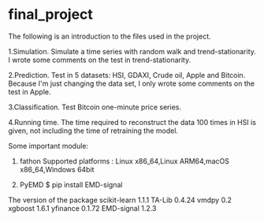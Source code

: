# final_project
The following is an introduction to the files used in the project.

1.Simulation. Simulate a time series with random walk and trend-stationarity.
I wrote some comments on the test in trend-stationarity.

2.Prediction. Test in 5 datasets: HSI, GDAXI, Crude oil, Apple and Bitcoin.
Because I'm just changing the data set, I only wrote some comments on the test in Apple. 

3.Classification. Test Bitcoin one-minute price series.

4.Running time. The time required to reconstruct the data 100 times in HSI is given, not including the time of retraining the model.



Some important module:
1. fathon
Supported platforms : Linux x86_64,Linux ARM64,macOS x86_64,Windows 64bit

2. PyEMD
$ pip install EMD-signal



The version of the package
scikit-learn            1.1.1
TA-Lib                  0.4.24
vmdpy                   0.2
xgboost                 1.6.1
yfinance                0.1.72
EMD-signal              1.2.3
